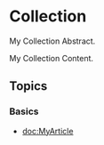 # Collection

My Collection Abstract.

My Collection Content.

## Topics

### Basics

- <doc:MyArticle>

<!-- Copyright (c) 2023 Apple Inc and the Swift Project authors. All Rights Reserved. -->
